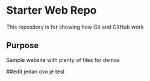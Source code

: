 # Starter Web Repo

This repository is for showing how Git and GitHub work

## Purpose

Sample website with plenty of files for demos

##edit jedan
ovo je test
